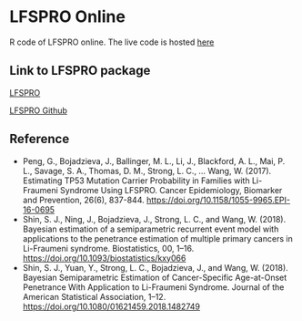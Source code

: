 # LFSPRO Online
R code of LFSPRO online.
The live code is hosted [here](https://gangpeng.shinyapps.io/LFSPRO/)

## Link to LFSPRO package
[LFSPRO](https://github.com/wwylab/LFSPRO)

[LFSPRO Github](https://github.com/wwylab/LFSPRO)

## Reference
* Peng, G., Bojadzieva, J., Ballinger, M. L., Li, J., Blackford, A. L., Mai, P. L., Savage, S. A., Thomas, D. M., Strong, L. C., … Wang, W. (2017). Estimating TP53 Mutation Carrier Probability in Families with Li-Fraumeni Syndrome Using LFSPRO. Cancer Epidemiology, Biomarker and Prevention, 26(6), 837-844. https://doi.org/10.1158/1055-9965.EPI-16-0695  
* Shin, S. J., Ning, J., Bojadzieva, J., Strong, L. C., and Wang, W. (2018). Bayesian estimation of a semiparametric recurrent event model with applications to the penetrance estimation of multiple primary cancers in Li-Fraumeni syndrome. Biostatistics, 00, 1–16. https://doi.org/10.1093/biostatistics/kxy066  
* Shin, S. J., Yuan, Y., Strong, L. C., Bojadzieva, J., and Wang, W. (2018). Bayesian Semiparametric Estimation of Cancer-Specific Age-at-Onset Penetrance With Application to Li-Fraumeni Syndrome. Journal of the American Statistical Association, 1–12. https://doi.org/10.1080/01621459.2018.1482749
